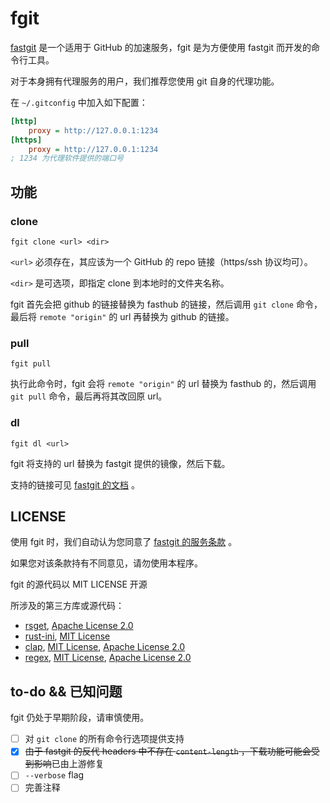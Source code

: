 # fgit

[fastgit](https://fastgit.org/) 是一个适用于 GitHub 的加速服务，fgit 是为方便使用 fastgit 而开发的命令行工具。

对于本身拥有代理服务的用户，我们推荐您使用 git 自身的代理功能。

在 `~/.gitconfig` 中加入如下配置：

```ini
[http]
    proxy = http://127.0.0.1:1234
[https]
    proxy = http://127.0.0.1:1234
; 1234 为代理软件提供的端口号
```

## 功能

### clone

`fgit clone <url> <dir>`

`<url>` 必须存在，其应该为一个 GitHub 的 repo 链接（https/ssh 协议均可）。

`<dir>` 是可选项，即指定 clone 到本地时的文件夹名称。

fgit 首先会把 github 的链接替换为 fasthub 的链接，然后调用 `git clone` 命令，最后将 `remote "origin"` 的 url 再替换为 github 的链接。

### pull

`fgit pull`

执行此命令时，fgit 会将 `remote "origin"` 的 url 替换为 fasthub 的，然后调用 `git pull` 命令，最后再将其改回原 url。

### dl

`fgit dl <url>`

fgit 将支持的 url 替换为 fastgit 提供的镜像，然后下载。

支持的链接可见 [fastgit 的文档](https://doc.fastgit.org/zh-cn/guide.html) 。

## LICENSE

使用 fgit 时，我们自动认为您同意了 [fastgit 的服务条款](https://doc.fastgit.org/zh-cn/tos.html) 。

如果您对该条款持有不同意见，请勿使用本程序。

fgit 的源代码以 MIT LICENSE 开源

所涉及的第三方库或源代码：

* [rsget](https://github.com/otavio/rsget), [Apache License 2.0](https://github.com/otavio/rsget/blob/master/LICENSE)
* [rust-ini](https://github.com/zonyitoo/rust-ini), [MIT License](https://github.com/zonyitoo/rust-ini/blob/master/LICENSE)
* [clap](https://github.com/clap-rs/clap), [MIT License](https://github.com/clap-rs/clap/blob/master/LICENSE-MIT), [Apache License 2.0](https://github.com/clap-rs/clap/blob/master/LICENSE-APACHE)
* [regex](https://github.com/rust-lang/regex), [MIT License](https://github.com/rust-lang/regex/blob/master/LICENSE-MIT), [Apache License 2.0](https://github.com/rust-lang/regex/blob/master/LICENSE-APACHE)


## to-do && 已知问题

fgit 仍处于早期阶段，请审慎使用。

* [ ] 对 `git clone` 的所有命令行选项提供支持
* [x] ~~由于 fastgit 的反代 headers 中不存在 `content-length` ，下载功能可能会受到影响~~已由上游修复
* [ ] `--verbose` flag
* [ ] 完善注释

